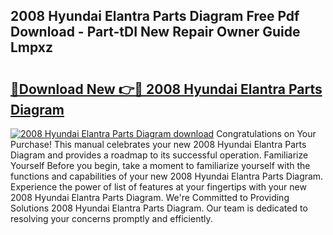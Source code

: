 ## 2008 Hyundai Elantra Parts Diagram Free Pdf Download - Part-tDI New Repair Owner Guide Lmpxz

# <h2><a href="http://dfoxg7.blite.top/?on=2008+Hyundai+Elantra+Parts+Diagram">🔗Download New 👉🔴 2008 Hyundai Elantra Parts Diagram</a></h2>

[![2008 Hyundai Elantra Parts Diagram download](https://i.imgur.com/lujVjoI.png)](http://dfoxg7.blite.top/?on=2008+Hyundai+Elantra+Parts+Diagram)
Congratulations on Your Purchase! This manual celebrates your new 2008 Hyundai Elantra Parts Diagram and provides a roadmap to its successful operation. Familiarize Yourself Before you begin, take a moment to familiarize yourself with the functions and capabilities of your new 2008 Hyundai Elantra Parts Diagram. Experience the power of list of features at your fingertips with your new 2008 Hyundai Elantra Parts Diagram. We're Committed to Providing Solutions 2008 Hyundai Elantra Parts Diagram. Our team is dedicated to resolving your concerns promptly and efficiently.
